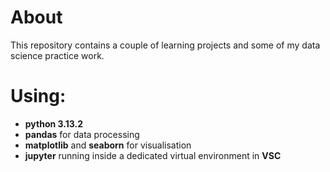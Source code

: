 # About
This repository contains a couple of learning projects and some of my data science practice work.

# Using:  
- **python 3.13.2**
- **pandas** for data processing
- **matplotlib** and **seaborn** for visualisation
- **jupyter** running inside a dedicated virtual environment in **VSC**
